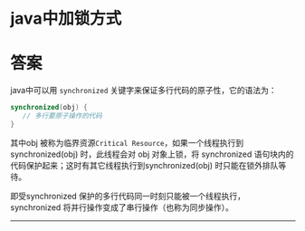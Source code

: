 # java中加锁方式

# 答案
java中可以用 `synchronized` 关键字来保证多行代码的原子性，它的语法为：
```java
synchronized(obj) {
   // 多行要原子操作的代码
}
```
其中obj 被称为临界资源`Critical Resource`，如果一个线程执行到synchronized(obj) 时，此线程会对 obj 对象上锁，将 synchronized 语句块内的代码保护起来；这时有其它线程执行到synchronized(obj) 时只能在锁外排队等待。

即受synchronized 保护的多行代码同一时刻只能被一个线程执行，synchronized 将并行操作变成了串行操作（也称为同步操作）。

---
